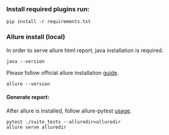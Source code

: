 ### Install required plugins run:  
```commandline
pip install -r requirements.txt
```

### Allure install (local)
In order to serve allure html report, java installation is required.
```commandline
java --version
```
Please follow official allure installation [guide](https://docs.qameta.io/allure/#_installing_a_commandline).  
```commandline
allure --version
```
#### Generate report:  
After allure is installed, follow allure-pytest [usage](https://docs.qameta.io/allure/#_pytest).
```commandline
pytest ./suite_tests --alluredir=alluredir
allure serve alluredir
```